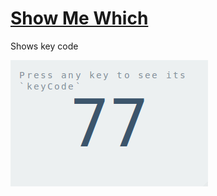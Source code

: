 [Show Me Which](//VovanR.github.io/show-me-which)
=============

Shows key code

![Preview](/preview.png)
